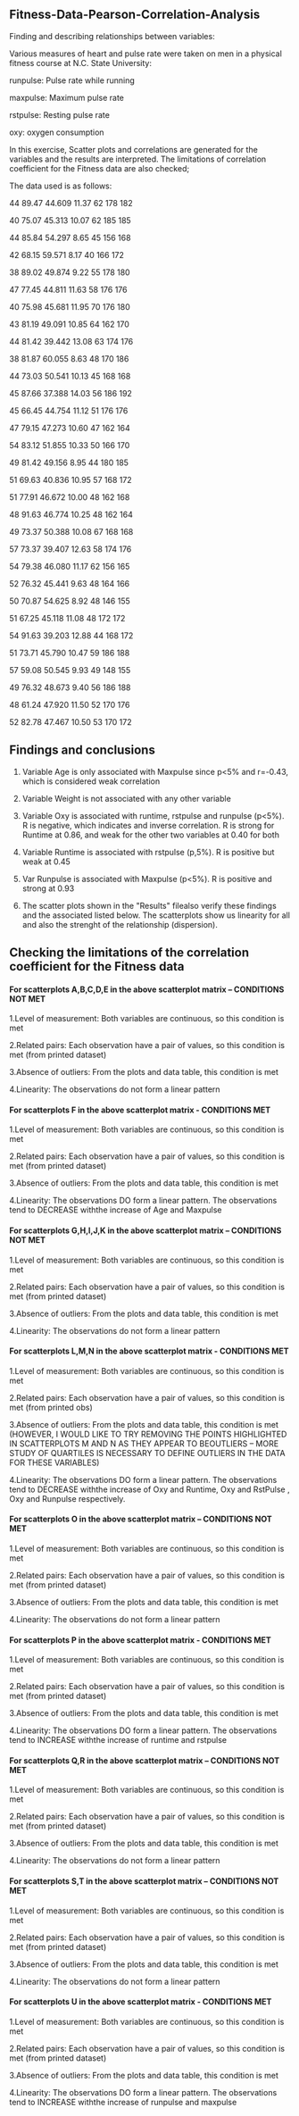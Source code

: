 ## Fitness-Data-Pearson-Correlation-Analysis
Finding and describing relationships between variables:

Various measures of heart and pulse rate were taken on men in a physical fitness course at N.C. State University:

runpulse: Pulse rate while running

maxpulse: Maximum pulse rate

rstpulse: Resting pulse rate

oxy: oxygen consumption


In this exercise, Scatter plots and correlations are generated for the variables and the results are interpreted. The limitations of correlation coefficient for the Fitness data are also checked;

The data used is as follows:


44 89.47 44.609 11.37 62 178 182

40 75.07 45.313 10.07 62 185 185

44 85.84 54.297 8.65 45 156 168

42 68.15 59.571 8.17 40 166 172

38 89.02 49.874 9.22 55 178 180

47 77.45 44.811 11.63 58 176 176

40 75.98 45.681 11.95 70 176 180

43 81.19 49.091 10.85 64 162 170

44 81.42 39.442 13.08 63 174 176

38 81.87 60.055 8.63 48 170 186

44 73.03 50.541 10.13 45 168 168

45 87.66 37.388 14.03 56 186 192

45 66.45 44.754 11.12 51 176 176

47 79.15 47.273 10.60 47 162 164

54 83.12 51.855 10.33 50 166 170

49 81.42 49.156 8.95 44 180 185

51 69.63 40.836 10.95 57 168 172

51 77.91 46.672 10.00 48 162 168

48 91.63 46.774 10.25 48 162 164

49 73.37 50.388 10.08 67 168 168

57 73.37 39.407 12.63 58 174 176

54 79.38 46.080 11.17 62 156 165

52 76.32 45.441 9.63 48 164 166

50 70.87 54.625 8.92 48 146 155

51 67.25 45.118 11.08 48 172 172

54 91.63 39.203 12.88 44 168 172

51 73.71 45.790 10.47 59 186 188

57 59.08 50.545 9.93 49 148 155

49 76.32 48.673 9.40 56 186 188

48 61.24 47.920 11.50 52 170 176

52 82.78 47.467 10.50 53 170 172


## Findings and conclusions

1. Variable Age is only associated with Maxpulse since p<5% and r=-0.43, which is considered weak correlation

2. Variable Weight is not associated with any other variable

3. Variable Oxy is associated with runtime, rstpulse and runpulse (p<5%). R is negative, which indicates and inverse correlation. R is strong for Runtime at 0.86, and weak for the other two variables at 0.40 for both

4. Variable Runtime is associated with rstpulse (p,5%). R is positive but weak at 0.45

5. Var Runpulse is associated with Maxpulse (p<5%). R is positive and strong at 0.93

6. The scatter plots shown in the "Results" filealso verify these findings and the associated listed below. The scatterplots show us linearity for all and also the strenght of the relationship (dispersion).




## Checking the limitations of the correlation coefficient for the Fitness data

#### For scatterplots A,B,C,D,E in the above scatterplot matrix – CONDITIONS NOT MET

1.Level of measurement: Both variables are continuous, so this condition is met

2.Related pairs: Each observation have a pair of values, so this condition is met (from printed dataset)

3.Absence of outliers: From the plots and data table, this condition is met

4.Linearity: The observations do not form a linear pattern


#### For scatterplots F in the above scatterplot matrix - CONDITIONS MET

1.Level of measurement: Both variables are continuous, so this condition is met

2.Related pairs: Each observation have a pair of values, so this condition is met (from printed dataset)

3.Absence of outliers: From the plots and data table, this condition is met

4.Linearity: The observations DO form a linear pattern. The observations tend to DECREASE withthe increase of Age and Maxpulse


#### For scatterplots G,H,I,J,K in the above scatterplot matrix – CONDITIONS NOT MET

1.Level of measurement: Both variables are continuous, so this condition is met

2.Related pairs: Each observation have a pair of values, so this condition is met (from printed dataset)

3.Absence of outliers: From the plots and data table, this condition is met

4.Linearity: The observations do not form a linear pattern


#### For scatterplots L,M,N in the above scatterplot matrix - CONDITIONS MET

1.Level of measurement: Both variables are continuous, so this condition is met

2.Related pairs: Each observation have a pair of values, so this condition is met (from printed obs)

3.Absence of outliers: From the plots and data table, this condition is met (HOWEVER, I WOULD LIKE TO TRY REMOVING THE POINTS HIGHLIGHTED IN SCATTERPLOTS M AND N AS THEY APPEAR TO BEOUTLIERS – MORE STUDY OF QUARTILES IS NECESSARY TO DEFINE OUTLIERS IN THE DATA FOR THESE VARIABLES)

4.Linearity: The observations DO form a linear pattern. The observations tend to DECREASE withthe increase of Oxy and Runtime, Oxy and RstPulse , Oxy and Runpulse respectively.


#### For scatterplots O in the above scatterplot matrix – CONDITIONS NOT MET

1.Level of measurement: Both variables are continuous, so this condition is met

2.Related pairs: Each observation have a pair of values, so this condition is met (from printed dataset)

3.Absence of outliers: From the plots and data table, this condition is met

4.Linearity: The observations do not form a linear pattern


#### For scatterplots P in the above scatterplot matrix - CONDITIONS MET

1.Level of measurement: Both variables are continuous, so this condition is met

2.Related pairs: Each observation have a pair of values, so this condition is met (from printed dataset)

3.Absence of outliers: From the plots and data table, this condition is met

4.Linearity: The observations DO form a linear pattern. The observations tend to INCREASE withthe increase of runtime and rstpulse


#### For scatterplots Q,R in the above scatterplot matrix – CONDITIONS NOT MET

1.Level of measurement: Both variables are continuous, so this condition is met

2.Related pairs: Each observation have a pair of values, so this condition is met (from printed dataset)

3.Absence of outliers: From the plots and data table, this condition is met

4.Linearity: The observations do not form a linear pattern


#### For scatterplots S,T in the above scatterplot matrix – CONDITIONS NOT MET

1.Level of measurement: Both variables are continuous, so this condition is met

2.Related pairs: Each observation have a pair of values, so this condition is met (from printed dataset)

3.Absence of outliers: From the plots and data table, this condition is met

4.Linearity: The observations do not form a linear pattern


#### For scatterplots U in the above scatterplot matrix - CONDITIONS MET

1.Level of measurement: Both variables are continuous, so this condition is met

2.Related pairs: Each observation have a pair of values, so this condition is met (from printed dataset)

3.Absence of outliers: From the plots and data table, this condition is met

4.Linearity: The observations DO form a linear pattern. The observations tend to INCREASE withthe increase of runpulse and maxpulse
